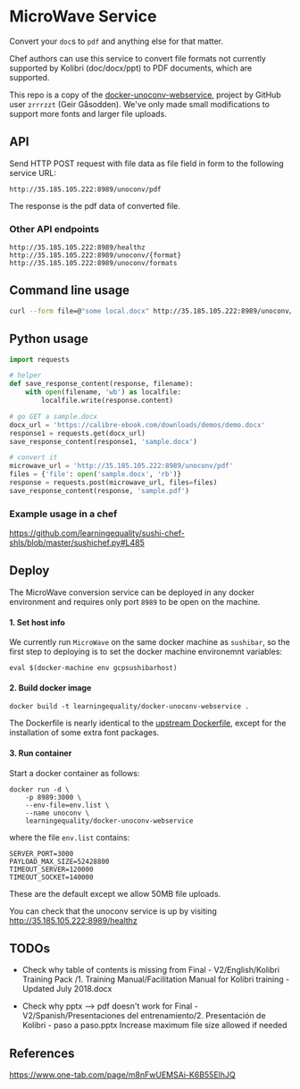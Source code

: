MicroWave Service
=================
Convert your `doc`s to `pdf` and anything else for that matter.

Chef authors can use this service to convert file formats not currently supported
by Kolibri (doc/docx/ppt) to PDF documents, which are supported.

This repo is a copy of the [docker-unoconv-webservice](https://github.com/zrrrzzt/docker-unoconv-webservice), project by GitHub user `zrrrzzt` (Geir Gåsodden).
We've only made small modifications to support more fonts and larger file uploads.



API
---
Send HTTP POST request with file data as file field in form to the following service URL:

    http://35.185.105.222:8989/unoconv/pdf

The response is the pdf data of converted file.


### Other API endpoints

    http://35.185.105.222:8989/healthz
    http://35.185.105.222:8989/unoconv/{format}
    http://35.185.105.222:8989/unoconv/formats



Command line usage
------------------

```bash
curl --form file=@"some local.docx" http://35.185.105.222:8989/unoconv/pdf > converted.pdf
```

Python usage
------------

```python
import requests

# helper
def save_response_content(response, filename):
    with open(filename, 'wb') as localfile:
        localfile.write(response.content)

# go GET a sample.docx
docx_url = 'https://calibre-ebook.com/downloads/demos/demo.docx'
response1 = requests.get(docx_url)
save_response_content(response1, 'sample.docx')

# convert it
microwave_url = 'http://35.185.105.222:8989/unoconv/pdf'
files = {'file': open('sample.docx', 'rb')}
response = requests.post(microwave_url, files=files)
save_response_content(response, 'sample.pdf')
```


### Example usage in a chef

https://github.com/learningequality/sushi-chef-shls/blob/master/sushichef.py#L485



Deploy
------
The MicroWave conversion service can be deployed in any docker environment and
requires only port `8989` to be open on the machine.

#### 1. Set host info 

We currently run `MicroWave` on the same docker machine as `sushibar`, so the
first step to deploying is to set the docker machine environemnt variables:
  
    eval $(docker-machine env gcpsushibarhost)


#### 2. Build docker image

    docker build -t learningequality/docker-unoconv-webservice .

The Dockerfile is nearly identical to the [upstream Dockerfile](https://github.com/zrrrzzt/docker-unoconv-webservice/blob/master/Dockerfile),
except for the installation of some extra font packages.


#### 3. Run container
Start a docker container as follows:

    docker run -d \
        -p 8989:3000 \
        --env-file=env.list \
        --name unoconv \
        learningequality/docker-unoconv-webservice

where the file `env.list` contains:

    SERVER_PORT=3000
    PAYLOAD_MAX_SIZE=52428800
    TIMEOUT_SERVER=120000
    TIMEOUT_SOCKET=140000

These are the default except we allow 50MB file uploads.


You can check that the unoconv service is up by visiting http://35.185.105.222:8989/healthz








TODOs
-----

- Check why table of contents is missing from Final - V2/English/Kolibri Training Pack /1. Training Manual/Facilitation Manual for Kolibri training - Updated July 2018.docx

- Check why pptx --> pdf doesn't work for  Final - V2/Spanish/Presentaciones del entrenamiento/2. Presentación de Kolibri - paso a paso.pptx Increase maximum file size allowed if needed




References
----------
https://www.one-tab.com/page/m8nFwUEMSAi-K6B55ElhJQ



